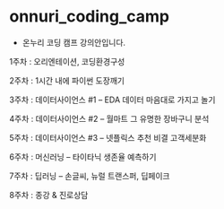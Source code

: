 # onnuri_coding_camp

- 온누리 코딩 캠프 강의안입니다.


1주차 : 오리엔테이션, 코딩환경구성

2주차 : 1시간 내에 파이썬 도장깨기

3주차 : 데이터사이언스 #1 – EDA 데이터 마음대로 가지고 놀기

4주차 : 데이터사이언스 #2 – 월마트 그 유명한 장바구니 분석

5주차 : 데이터사이언스 #3 – 넷플릭스 추천 비결 고객세분화

6주차 : 머신러닝 – 타이타닉 생존율 예측하기

7주차 : 딥러닝 – 손글씨, 뉴럴 트랜스퍼, 딥페이크

8주차 : 종강 & 진로상담
